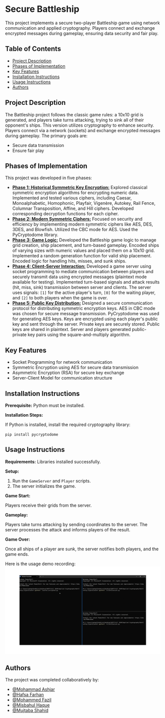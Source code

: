 # Secure Battleship

This project implements a secure two-player Battleship game using network communication and applied cryptography. Players connect and exchange encrypted messages during gameplay, ensuring data security and fair play.

## Table of Contents

*   [Project Description](#project-description)
*   [Phases of Implementation](#phases-of-implementation)
*   [Key Features](#key-features)
*   [Installation Instructions](#installation-instructions)
*   [Usage Instructions](#usage-instructions)
*   [Authors](#authors)

## Project Description <a name="project-description"></a>

The Battleship project follows the classic game rules: a 10x10 grid is generated, and players take turns attacking, trying to sink all of their opponent's ships. This version utilizes cryptography to enhance security. Players connect via a network (sockets) and exchange encrypted messages during gameplay. The primary goals are:

*   Secure data transmission
*   Ensure fair play

## Phases of Implementation <a name="phases-of-implementation"></a>

This project was developed in five phases:
*   **[Phase 1: Historical Symmetric Key Encryption:](./Phase1_Ciphers.py)** Explored classical symmetric encryption algorithms for encrypting numeric data. Implemented and tested various ciphers, including Caesar, Monoalphabetic, Homophonic, Playfair, Vigenère, Autokey, Rail Fence, Columnar Transposition, Affine, and Hill ciphers. Developed corresponding decryption functions for each cipher.
*   **[Phase 2: Modern Symmetric Ciphers:](./phase2.py)** Focused on security and efficiency by implementing modern symmetric ciphers like AES, DES, 3DES, and Blowfish. Utilized the CBC mode for AES. Used the PyCryptodome library.
*   **[Phase 3: Game Logic:](./server_encrypted.py)** Developed the Battleship game logic to manage grid creation, ship placement, and turn-based gameplay. Encoded ships of varying sizes with numeric values and placed them on a 10x10 grid. Implemented a random generation function for valid ship placement. Encoded logic for handling hits, misses, and sunk ships.
*   **[Phase 4: Client-Server Interaction:](./server_encrypted.py)** Developed a game server using socket programming to mediate communication between players and securely transmit data using encrypted messages (plaintext mode available for testing). Implemented turn-based signals and attack results (hit, miss, sink) transmission between server and clients. The server uses signals: `[1]` for the active player's turn, `[0]` for the waiting player, and `[2]` to both players when the game is over.
*   **[Phase 5: Public Key Distribution:](./phase5.py)** Designed a secure communication protocol for distributing symmetric encryption keys. AES in CBC mode was chosen for secure message transmission. PyCryptodome was used for generating AES keys. Keys are encrypted using each player's public key and sent through the server. Private keys are securely stored. Public keys are shared in plaintext. Server and players generated public-private key pairs using the square-and-multiply algorithm.

## Key Features <a name="key-features"></a>

*   Socket Programming for network communication
*   Symmetric Encryption using AES for secure data transmission
*   Asymmetric Encryption (RSA) for secure key exchange
*   Server-Client Model for communication structure

## Installation Instructions <a name="installation-instructions"></a>

**Prerequisite:** Python must be installed.

**Installation Steps:**

If Python is installed, install the required cryptography library:

`pip install pycryptodome`

## Usage Instructions <a name="usage-instructions"></a>

**Requirements:** Libraries installed successfully.

**Setup:**

1.  Run the `GameServer` and `Player` scripts.
2.  The server initializes the game.

**Game Start:**

Players receive their grids from the server.

**Gameplay:**

Players take turns attacking by sending coordinates to the server. The server processes the attack and informs players of the result.

**Game Over:**

Once all ships of a player are sunk, the server notifies both players, and the game ends.

Here is the usage demo recording:
![Usage Demo](./Demo/demo_fast.gif)

## Authors <a name="authors"></a>

The project was completed collaboratively by:

*   [@Mohammad Ashjar](https://github.com/mohammadAshjar)
*   [@Hafsa Farhan](https://github.com/HafsaFarhan127)
*   [@Mohammed Fazil](https://github.com/mohammedFazil3)
*   [@Misbahul Haque](https://github.com/MisbahulHaque700)
*   [@Mujtaba Shahid](https://github.com/mujii974)
